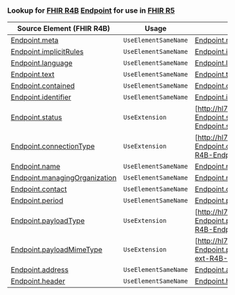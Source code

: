 ### Lookup for [FHIR R4B](https://hl7.org/fhir/R4B/) [Endpoint](https://hl7.org/fhir/R4B/Endpoint.html) for use in [FHIR R5](https://hl7.org/fhir/R5/)

| Source Element (FHIR R4B) | Usage | Target |
| -------------- | ----- | ------ |
| [Endpoint.meta](https://hl7.org/fhir/R4B/Endpoint.html#resource) | `UseElementSameName` | [Endpoint.meta](https://hl7.org/fhir/R5/Endpoint.html#resource) |
| [Endpoint.implicitRules](https://hl7.org/fhir/R4B/Endpoint.html#resource) | `UseElementSameName` | [Endpoint.implicitRules](https://hl7.org/fhir/R5/Endpoint.html#resource) |
| [Endpoint.language](https://hl7.org/fhir/R4B/Endpoint.html#resource) | `UseElementSameName` | [Endpoint.language](https://hl7.org/fhir/R5/Endpoint.html#resource) |
| [Endpoint.text](https://hl7.org/fhir/R4B/Endpoint.html#resource) | `UseElementSameName` | [Endpoint.text](https://hl7.org/fhir/R5/Endpoint.html#resource) |
| [Endpoint.contained](https://hl7.org/fhir/R4B/Endpoint.html#resource) | `UseElementSameName` | [Endpoint.contained](https://hl7.org/fhir/R5/Endpoint.html#resource) |
| [Endpoint.identifier](https://hl7.org/fhir/R4B/Endpoint.html#resource) | `UseElementSameName` | [Endpoint.identifier](https://hl7.org/fhir/R5/Endpoint.html#resource) |
| [Endpoint.status](https://hl7.org/fhir/R4B/Endpoint.html#resource) | `UseExtension` | [http://hl7.org/fhir/4.3/StructureDefinition/extension-Endpoint.status](StructureDefinition-ext-R4B-Endpoint.status.html) |
| [Endpoint.connectionType](https://hl7.org/fhir/R4B/Endpoint.html#resource) | `UseExtension` | [http://hl7.org/fhir/4.3/StructureDefinition/extension-Endpoint.connectionType](StructureDefinition-ext-R4B-Endpoint.connectionType.html) |
| [Endpoint.name](https://hl7.org/fhir/R4B/Endpoint.html#resource) | `UseElementSameName` | [Endpoint.name](https://hl7.org/fhir/R5/Endpoint.html#resource) |
| [Endpoint.managingOrganization](https://hl7.org/fhir/R4B/Endpoint.html#resource) | `UseElementSameName` | [Endpoint.managingOrganization](https://hl7.org/fhir/R5/Endpoint.html#resource) |
| [Endpoint.contact](https://hl7.org/fhir/R4B/Endpoint.html#resource) | `UseElementSameName` | [Endpoint.contact](https://hl7.org/fhir/R5/Endpoint.html#resource) |
| [Endpoint.period](https://hl7.org/fhir/R4B/Endpoint.html#resource) | `UseElementSameName` | [Endpoint.period](https://hl7.org/fhir/R5/Endpoint.html#resource) |
| [Endpoint.payloadType](https://hl7.org/fhir/R4B/Endpoint.html#resource) | `UseExtension` | [http://hl7.org/fhir/4.3/StructureDefinition/extension-Endpoint.payloadType](StructureDefinition-ext-R4B-Endpoint.payloadType.html) |
| [Endpoint.payloadMimeType](https://hl7.org/fhir/R4B/Endpoint.html#resource) | `UseExtension` | [http://hl7.org/fhir/4.3/StructureDefinition/extension-Endpoint.payloadMimeType](StructureDefinition-ext-R4B-Endpoint.payloadMimeType.html) |
| [Endpoint.address](https://hl7.org/fhir/R4B/Endpoint.html#resource) | `UseElementSameName` | [Endpoint.address](https://hl7.org/fhir/R5/Endpoint.html#resource) |
| [Endpoint.header](https://hl7.org/fhir/R4B/Endpoint.html#resource) | `UseElementSameName` | [Endpoint.header](https://hl7.org/fhir/R5/Endpoint.html#resource) |
